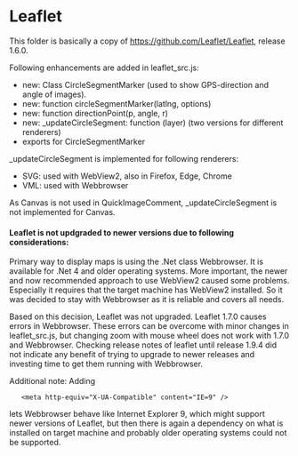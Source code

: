 Leaflet
=======

This folder is basically a copy of https://github.com/Leaflet/Leaflet, release 1.6.0.

Following enhancements are added in leaflet_src.js:

* new: Class CircleSegmentMarker (used to show GPS-direction and angle of images).
* new: function circleSegmentMarker(latlng, options)
* new: function directionPoint(p, angle, r)
* new: _updateCircleSegment: function (layer) (two versions for different renderers) 
* exports for CircleSegmentMarker

_updateCircleSegment is implemented for following renderers:

* SVG: used with WebView2, also in Firefox, Edge, Chrome
* VML: used with Webbrowser

As Canvas is not used in QuickImageComment, _updateCircleSegment is not implemented for Canvas.

#### Leaflet is not updgraded to newer versions due to following considerations:

Primary way to display maps is using the .Net class Webbrowser. It is available for .Net 4 and older operating systems. More important, the newer and now recommended approach to use WebView2 caused some problems. Especially it requires that the target machine has WebView2 installed. So it was decided to stay with Webbrowser as it is reliable and covers all needs.

Based on this decision, Leaflet was not upgraded. Leaflet 1.7.0 causes errors in Webbrowser. These errors can be overcome with minor changes in leaflet_src.js, but changing zoom with mouse wheel does not work with 1.7.0 and Webbrowser. Checking release notes of leaflet until release 1.9.4 did not indicate any benefit of trying to upgrade to newer releases and investing time to get them running with Webbrowser.

Additional note: Adding

       <meta http-equiv="X-UA-Compatible" content="IE=9" />

lets Webbrowser behave like Internet Explorer 9, which might support newer versions of Leaflet, but then there is again a dependency on what is installed on target machine and probably older operating systems could not be supported.
